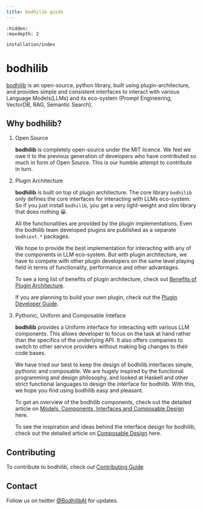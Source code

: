 ```yaml
---
title: bodhilib guide
---
```


```{toctree}
:hidden:
:maxdepth: 2

installation/index
```

# bodhilib

[bodhilib](https://bodhilib.bodhisearch.com) is an open-source, python library, built using plugin-architecture, and provides simple and consistent interfaces to interact with various Language Models(LLMs) and its eco-system (Prompt Engineering, VectorDB, RAG, Semantic Search). 

## Why bodhilib?

1. Open Source

    **bodhilib** is completely open-source under the MIT licence. We feel we owe it to the previous generation of developers who have contributed so much in form of Open Source. This is our humble attempt to contribute in turn.


1. Plugin Architecture

    **bodhilib** is built on top of plugin architecture. The core library `bodhilib` only defines the core interfaces for interacting with LLMs eco-system. So if you just install `bodhilib`, you get a very light-weight and slim library that does nothing 😀.

    All the functionalities are provided by the plugin implementations. Even the bodhilib team developed plugins are published as a separate `bodhiext.*` packages.

    We hope to provide the best implementation for interacting with any of the components in LLM eco-system. But with plugin architecture, we have to compete with other plugin developers on the same level playing field in terms of functionality, performance and other advantages.

    To see a long list of benefits of plugin architecture, check out [Benefits of Plugin Architecture](architecture/Benefits_of_Plugin_Architecture).

    If you are planning to build your own plugin, check out the [Plugin Developer Guide](plugins/Plugin_Developer_Guide).

1. Pythonic, Uniform and Composable Inteface

    **bodhilib** provides a Uniform interface for interacting with various LLM components. This allows developer to focus on the task at hand rather than the specifics of the underlying API. It also offers companies to switch to other service providers without making big changes to their code bases.

    We have tried our best to keep the design of bodhilib interfaces simple, pythonic and composable. We are hugely inspired by the functional programming and design philosophy, and looked at Haskell and other strict functional languages to design the interface for bodhilib. With this, we hope you find using bodhilib easy and pleasant.

    To get an overview of the bodhilib components, check out the detailed article on [Models, Components, Interfaces and Composable Design](deep-dive/Components_and_Interface) here.

    To see the inspiration and ideas behind the interface design for bodhilib, check out the detailed article on [Composable Design](architecture/Composable_Design) here.


## Contributing

To contribute to bodhilib, check out [Contributing Guide](contributing/Contributing)

## Contact

Follow us on twitter [@BodhilibAI](https://twitter.com/BodhilibAI) for updates.
